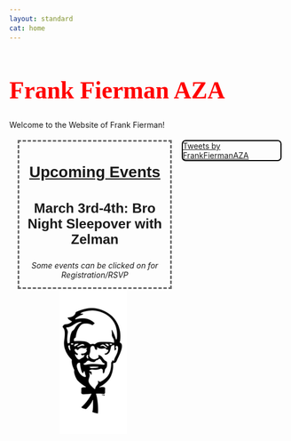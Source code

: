 ```yaml
---
layout: standard
cat: home
---
```

<style>
.twitter {
	margin: 5px 2.5% 5px 2.5%;
	border: 2px solid Black;
	border-radius: 7px;
	float: right;
	/*box-shadow: 4px 4px 8px 0 rgba(0, 0, 0, 0.2), 6px 6px 20px 0 rgba(0, 0, 0, 0.19), -6px -6px 20px 0 rgba(0, 0, 0, 0.19), -4px -4px 8px 0 rgba(0, 0, 0, 0.2);*/
  display: inline;
	width: 35%;
}

.twitter:hover {
box-shadow: 4px 4px 8px 0 rgba(0, 0, 0, 0.2), 6px 6px 20px 0 rgba(0, 0, 0, 0.19), -6px -6px 20px 0 rgba(0, 0, 0, 0.19), -4px -4px 8px 0 rgba(0, 0, 0, 0.2);
}

h1.welcome {
  font-family: Pacifico;
  font-size: 3.125em;
  color: red;
}



h2 {
	 font-size: 2em;
	 font-family: Arial;
	 text-align: center;
	 text-decoration: underline;
}

h3 {
	font-size: 1.75em;
	font-family: Arial;
	text-align: center;
}

h4 {
	font-size: 1.5em;
	font-family: Arial;
	text-align: center;
}

h5 {
	font-size: 1.25em;
	font-family: Arial;
	text-align: center;
	color: Black;
	text-decoration: none;
}

a.event-link {
	text-decoration: none;
}

div.left {
	width: 60%;
	text-align: center;
	padding-top: 5px;
}

.upcoming {
	border: dashed medium DimGray;
	margin: 0px 5%;
	width: 90%;
}

.events {
	text-align: center;
	font-size: 1.125em;
	font-family: Arial, sans-serif;
	font-style: italic;
}

.rush {
	color: White;
} /*keeping for other event groupings*/

.council {
	color: MediumSeaGreen;
}

.convention {
	color: Indigo;
}

p.convention {
	font-size: 0.8em;
}


/*body {
 background-image: url("/images/FBackgroundSmall.png")*/

</style>

<h1 class="welcome">Frank Fierman AZA </h1>
<div><p class="welcome">
Welcome to the Website of Frank Fierman!
</p> </div>



<!-- Twitter Timeline -->
<div class="twitter">
<a class="twitter-timeline" data-width="100%" data-height="750" data-theme="light" href="https://twitter.com/FrankFiermanAZA">Tweets by FrankFiermanAZA</a> <script async src="//platform.twitter.com/widgets.js" charset="utf-8"></script>
</div>

<div class="left">

<div class="upcoming">
<!--<div style="background-color:OrangeRed; width: 75%; margin: auto; border-style: solid; border-color: Maroon; border-width: medium; margin-top: 1em;">
<p style="color: White; font-weight: bold; font-style: italic; text-transform: uppercase; font-size: 1.2em; margin-top: 1em;">Fierman won AZA Program of the Month for Sports Day</p>
<p style="color: cornsilk; font-style: italic; font-weight: lighter;">That's the second month in a row</p>
</div>-->
<h2>Upcoming Events</h2>
<!--div style="background-color: CornflowerBlue; width: 75%; margin: auto; border-color: Navy; border-style: solid; border-width: medium;"></div>-->




<h3 style="color:Black;"><a class="event-link" href="/signup/bronight">
March 3rd-4th: Bro Night Sleepover with Zelman</a></h3>
<!--<h4>October 24th: Wing Night</h4>
<h5>October 27th: Shabbat with B'yachad</h5>
<h5>October 4th and 5th: SRC Prep (sleepover)</h5>
<h5><a class="convention event-link" href="https://www.atlantajcc.org/index.php?src=forms&ref=TN-BBYO-ConventionRegistration-2017-18">
November 10th-12th: Southern Region Convention</a></h5>
<p class="events council">Council Events</p>
<p class="events convention">(Conventions)</p> -->
<p style="font-size:1em; font-style:italic;">Some events can be clicked on for Registration/RSVP</p>
</div>

<div class="img">


<img src="/fiermanks2.jpg" style="width:40%;">
</div>
</div>
